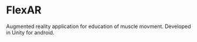 FlexAR
======

Augmented reality application for education of muscle movment. Developed in Unity for android.
